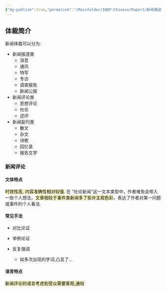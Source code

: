 ```yaml
---
{"dg-publish":true,"permalink":"/Mainfolder/IBDP-Chinese/Paper1/新闻报道/"}
---
```


## 体裁简介

新闻体裁可以分为:
- 新闻报道类
	- 消息
	- 通讯
	- 特写
	- 专访
	- 调查报告
	- 新闻公报
- 新闻评论类
	- 思想评论
	- 社论
	- 述评
- 新闻副刊类
	- 散文
	- 杂文
	- 诗歌
	- 回忆录
	- 报告文学

### 新闻评论

#### 文体特点
<mark style="background: #FFF3A3A6;">时效性高, 内容准确性相对较强.</mark> 在 “社论新闻”这一文本类型中，作者难免会带入一些个人想法，<mark style="background: #FFF3A3A6;">文章相较于事件类新闻多了些许主观色彩</mark>，表达了作者对某一问题或事件的个人看法. 


#### 常见手法

- 对比论证

- 举例论证

- 反复强调
	- 如多次出现的字词,凸显了...

#### 语言特点

<mark style="background: #FFF3A3A6;">新闻评论的语言考虑到受众需要客观,通俗</mark>

